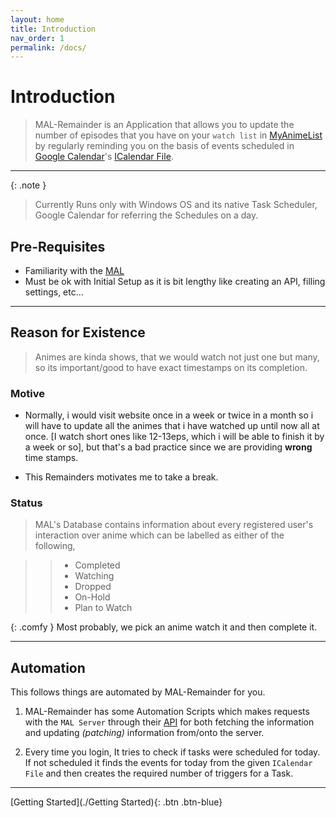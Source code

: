 ```yaml
---
layout: home
title: Introduction
nav_order: 1
permalink: /docs/
---
```


# Introduction

> MAL-Remainder is an Application that allows you to update the number of episodes that you have on your `watch list` in [MyAnimeList](https://myanimelist.net "MyAnimeList") by regularly reminding you on the basis of events scheduled in [Google Calendar](https://www.google.com/calendar/about/ "Google Calendar")'s [ICalendar File](https://en.wikipedia.org/wiki/ICalendar ".ics file").

---

{: .note }

> Currently Runs only with Windows OS and its native Task Scheduler, Google Calendar for referring the Schedules on a day.

## Pre-Requisites

-   Familiarity with the [MAL](https://myanimelist.net "MyAnimeList")
-   Must be ok with Initial Setup as it is bit lengthy like creating an API, filling settings, etc...

---

## Reason for Existence

> Animes are kinda shows, that we would watch not just one but many, so its important/good to have exact timestamps on its completion.


### Motive

-   Normally, i would visit website once in a week or twice in a month so i will have to update all the animes that i have watched up until now all at once. [I watch short ones like 12-13eps, which i will be able to finish it by a week or so], but that's a bad practice since we are providing **wrong** time stamps.

-   This Remainders motivates me to take a break.

### Status

> MAL's Database contains information about every registered user's interaction over anime which can be labelled as either of the following,

> > -   Completed
> > -   Watching
> > -   Dropped
> > -   On-Hold
> > -   Plan to Watch

{: .comfy }
Most probably, we pick an anime watch it and then complete it.


---

## Automation

This follows things are automated by MAL-Remainder for you.

1.  MAL-Remainder has some Automation Scripts which makes requests with the `MAL Server` through their [API](https://myanimelist.net/apiconfig/references/api/v2) for both fetching the information and updating _(patching)_ information from/onto the server.

2.  Every time you login, It tries to check if tasks were scheduled for today. If not scheduled it finds the events for today from the given `ICalendar File` and then creates the required number of triggers for a Task.


----

[Getting Started](./Getting Started){: .btn .btn-blue}